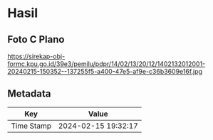 # Hasil

## Foto C Plano

https://sirekap-obj-formc.kpu.go.id/39e3/pemilu/pdpr/14/02/13/20/12/1402132012001-20240215-150352--137255f5-a400-47e5-af9e-c36b3609e16f.jpg


## Metadata

| Key        | Value               |
| ---------- | ------------------- |
| Time Stamp | 2024-02-15 19:32:17 |



